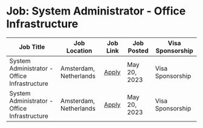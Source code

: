 # Job: System Administrator - Office Infrastructure

| Job Title | Job Location | Job Link | Job Posted | Visa Sponsorship |
| --- | --- | --- | --- | --- |
| System Administrator - Office Infrastructure | Amsterdam, Netherlands | [Apply](https://careers.adyen.com/vacancies/4974508-system-administrator-office-infrastructure) | May 20, 2023 | Visa Sponsorship |
| System Administrator - Office Infrastructure | Amsterdam, Netherlands | [Apply](https://careers.adyen.com/vacancies/4974508-system-administrator-office-infrastructure) | May 20, 2023 | Visa Sponsorship |
